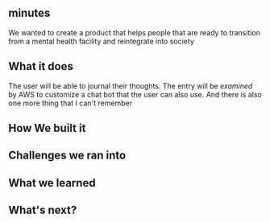 ## minutes

We wanted to create a product that helps people that are ready to transition from a mental health facility and reintegrate into society

## What it does

The user will be able to journal their thoughts. The entry will be *examined* by AWS to customize a chat bot that the user can also use. And there is also one more thing that I can't remember



## How We built it


## Challenges we ran into


## What we learned


## What's next?
